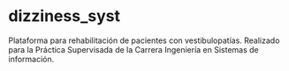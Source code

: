 # dizziness_syst
Plataforma para rehabilitación de pacientes con vestibulopatías. Realizado para la Práctica Supervisada de la Carrera Ingeniería en Sistemas de información.
